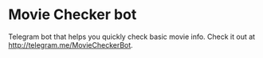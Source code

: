 # Movie Checker bot

Telegram bot that helps you quickly check basic movie info. Check it out at http://telegram.me/MovieCheckerBot.
